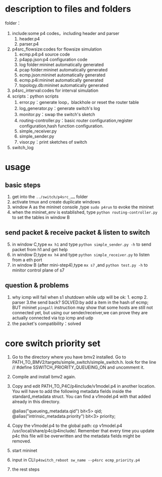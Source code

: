 #  description to files and folders
folder：
1. include:some p4 codes，including header and parser
   1. header.p4
   2. parser.p4
2. p4src_flowsize:codes for flowsize simulation
   1. ecmp.p4:p4 source code
   2. p4app.json:p4 configuration code
   3. log folder:mininet automatically generated
   4. pcap folder:mininet automatically generated
   5. ecmp.json:mininet automatically generated
   6. ecmp.p4i:mininet automatically generated
   7. topology.db:mininet automatically generated
3. p4src_interval:codes for interval simulation
4. scripts：python scripts
   1. error.py：generate loop，blackhole or reset the router table
   2. log_generator.py：generate switch's log
   3. monitor.py：swap the switch's sketch
   4. routing-controller.py：basic router configuration,register configuration,hash function configuration.
   5. simple_receiver.py
   6. simple_sender.py
   7. visor.py：print sketches of switch
5. switch_log



# usage
## basic steps 
1. get into the `../switch/p4src_……` folder
2. activate tmux and create duplicate windows
3. window A as the mininet console ,type ` sudo p4run ` to evoke the mininet
4. when the mininet_env is established, type `python routing-controller.py`  to set the tables in window B

## send packet & receive packet & listen to switch
5. in window C,type `mx h1` and type `python simple_sender.py -h` to send packet from h1 and get help
6. in window D,type `mx h4` and type `python simple_receiver.py` to listen from a eth port
7. in window B (after mini-step4),type `mx s7` ,and `python test.py -h` to minitor control plane of s7 


## question & problems 
1. why icmp will fail when s1 shutdown while udp will be ok: 1. ecmp 2. parser 3.the send back?
   SOLVED:by add a item in the hash of ecmp;
   BUT mininet `pingall` instruction may show that some hosts are still not connected yet, but using our sender/receiver,we can prove they are actually connected via tcp icmp and udp 
2. the packet's compatibility：solved


# core switch priority set
1. Go to the directory where you have bmv2 installed. Go to PATH_TO_BMV2/targets/simple_switch/simple_switch.h. look for the line // #define SSWITCH_PRIORITY_QUEUEING_ON and uncomment it.

2. Compile and install bmv2 again.

3. Copy and edit PATH_TO_P4C/p4include/v1model.p4 in another location. You will have to add the following metadata fields inside the standard_metadata struct. You can find a v1model.p4 with that added already in this directory.

    @alias("queueing_metadata.qid")           bit<5>  qid;
    @alias("intrinsic_metadata.priority")     bit<3> priority;

4. Copy the v1model.p4 to the global path: cp v1model.p4 /usr/local/share/p4c/p4include/. Remember that every time you update p4c this file will be overwritten and the metadata fields might be removed.

5. start mininet
6. input in CLI:`p4switch_reboot sw_name --p4src ecmp_priority.p4`
7. the rest steps
